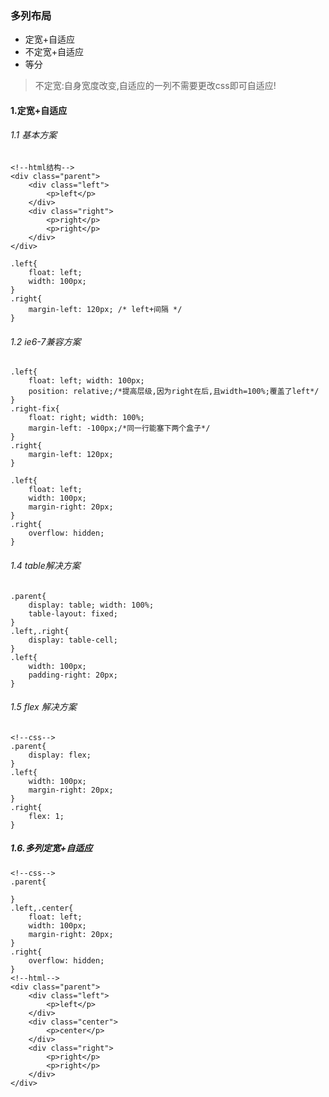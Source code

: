 ### 多列布局
- 定宽+自适应
- 不定宽+自适应
- 等分
>不定宽:自身宽度改变,自适应的一列不需要更改css即可自适应!

#### 1.定宽+自适应
###### 1.1 基本方案
```
<!--html结构-->
<div class="parent">
	<div class="left">
		<p>left</p>
	</div>
	<div class="right">
		<p>right</p>
		<p>right</p>
	</div>
</div>
```
```
.left{
    float: left;
    width: 100px;
}
.right{
    margin-left: 120px; /* left+间隔 */
}
```

###### 1.2 ie6-7兼容方案

```
.left{
	float: left; width: 100px;
	position: relative;/*提高层级,因为right在后,且width=100%;覆盖了left*/
}
.right-fix{
	float: right; width: 100%;
	margin-left: -100px;/*同一行能塞下两个盒子*/
}
.right{
	margin-left: 120px;
}

```

```
.left{
	float: left;
	width: 100px;
	margin-right: 20px;
}
.right{
	overflow: hidden;
}
```
###### 1.4 table解决方案 
```
.parent{
	display: table; width: 100%;
	table-layout: fixed;
}
.left,.right{
	display: table-cell;
}
.left{
	width: 100px;
	padding-right: 20px;
}
```
###### 1.5 flex 解决方案
```
<!--css-->
.parent{
	display: flex;
}
.left{
	width: 100px;
	margin-right: 20px;
}
.right{
	flex: 1;
}
```
##### 1.6.多列定宽+自适应
```
<!--css-->
.parent{

}
.left,.center{
	float: left;
	width: 100px;
	margin-right: 20px;
}
.right{
	overflow: hidden;
}
<!--html-->
<div class="parent">
	<div class="left">
		<p>left</p>
	</div>
	<div class="center">
		<p>center</p>
	</div>
	<div class="right">
		<p>right</p>
		<p>right</p>
	</div>
</div>
```
##### 
